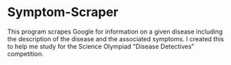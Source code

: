 # Symptom-Scraper
 
This program scrapes Google for information on a given disease including the description of the disease and the associated symptoms. I created this to help me study for the Science Olympiad "Disease Detectives" competition.